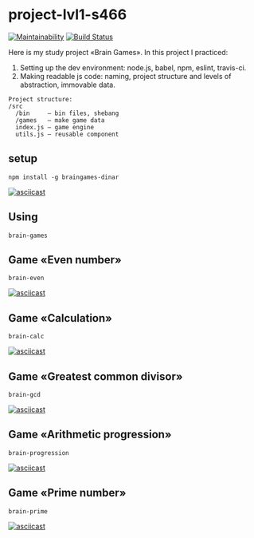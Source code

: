 # project-lvl1-s466

[![Maintainability](https://api.codeclimate.com/v1/badges/453f936e6d02a97875ef/maintainability)](https://codeclimate.com/github/dinarname/project-lvl1-s466/maintainability) [![Build Status](https://travis-ci.org/dinarname/project-lvl1-s466.svg?branch=master)](https://travis-ci.org/dinarname/project-lvl1-s466)


Here is my study project «Brain Games». In this project I practiced:
1. Setting up the dev environment: node.js, babel, npm, eslint, travis-ci.
2. Making readable js code: naming, project structure and levels of abstraction, immovable data.

```
Project structure:
/src
  /bin     – bin files, shebang
  /games   – make game data
  index.js – game engine
  utils.js – reusable component
```

## setup
```npm install -g braingames-dinar```

[![asciicast](https://asciinema.org/a/d5meWsENpVckuQKXnmkD2PmEe.svg)](https://asciinema.org/a/d5meWsENpVckuQKXnmkD2PmEe)

## Using
```brain-games```

## Game «Even number»
```brain-even```

[![asciicast](https://asciinema.org/a/vz3Hvm63QR5dKbQEJfjKQjdcq.svg)](https://asciinema.org/a/vz3Hvm63QR5dKbQEJfjKQjdcq)

## Game «Calculation»
```brain-calc```

[![asciicast](https://asciinema.org/a/EkQz5y5wHMHzBtWQWq5DZfvoi.svg)](https://asciinema.org/a/EkQz5y5wHMHzBtWQWq5DZfvoi)

## Game «Greatest common divisor»
```brain-gcd```

[![asciicast](https://asciinema.org/a/wPekjXyKIrW3V7mJlTsu7WK5s.svg)](https://asciinema.org/a/wPekjXyKIrW3V7mJlTsu7WK5s)

## Game «Arithmetic progression»
```brain-progression```

[![asciicast](https://asciinema.org/a/plCHNnu3mCo3VjIU5w4cEUa7g.svg)](https://asciinema.org/a/plCHNnu3mCo3VjIU5w4cEUa7g)

## Game «Prime number»
```brain-prime```

[![asciicast](https://asciinema.org/a/696rtEU2Q6hoodtFpk2wV5uV6.svg)](https://asciinema.org/a/696rtEU2Q6hoodtFpk2wV5uV6)
